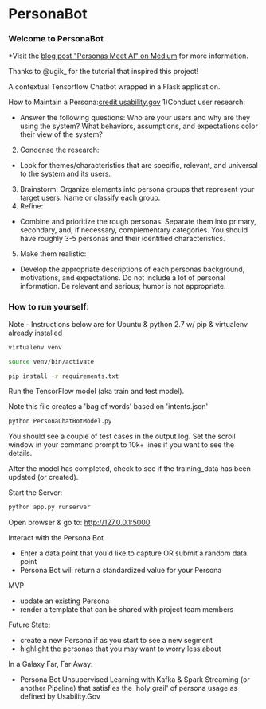 # PersonaBot
### Welcome to PersonaBot

*Visit the [blog post "Personas Meet AI" on Medium](https://medium.com/@jmadden4/persona-development-meets-ai-9bf2603351d8) for more information. 

Thanks to @ugik_ for the tutorial that inspired this project!

A contextual Tensorflow Chatbot wrapped in a Flask application. 

How to Maintain a Persona:[credit usability.gov](https://usability.gov/how-to-and-tools/methods/personas.html)
1)Conduct user research: 
* Answer the following questions: Who are your users and why are they using the system? What behaviors, assumptions, and expectations color their view of the system?
2) Condense the research: 
* Look for themes/characteristics that are specific, relevant, and universal to the system and its users.
3) Brainstorm: 
Organize elements into persona groups that represent your target users. Name or classify each group.
4) Refine: 
* Combine and prioritize the rough personas. Separate them into primary, secondary, and, if necessary, complementary categories. You should have roughly 3-5 personas and their identified characteristics.
5) Make them realistic: 
* Develop the appropriate descriptions of each personas background, motivations, and expectations. Do not include a lot of personal information. Be relevant and serious; humor is not appropriate.



### How to run yourself: 

Note - Instructions below are for Ubuntu & python 2.7 w/ pip & virtualenv already installed
 
```bash
virtualenv venv

source venv/bin/activate

pip install -r requirements.txt
```

Run the TensorFlow model (aka train and test model). 

Note this file creates a 'bag of words' based on 'intents.json'
```bash
python PersonaChatBotModel.py
```
You should see a couple of test cases in the output log. Set the scroll window in your command prompt to 10k+ lines if you want to see the details. 

After the model has completed, check to see if the training_data has been updated (or created). 

Start the Server:
```bash
python app.py runserver
```
Open browser & go to: http://127.0.0.1:5000

Interact with the Persona Bot
* Enter a data point that you'd like to capture OR submit a random data point
* Persona Bot will return a standardized value for your Persona


MVP
* update an existing Persona
* render a template that can be shared with project team members

Future State: 
* create a new Persona if as you start to see a new segment
* highlight the personas that you may want to worry less about

In a Galaxy Far, Far Away: 
* Persona Bot Unsupervised Learning with Kafka & Spark Streaming (or another Pipeline) that satisfies the 'holy grail' of persona usage as defined by Usability.Gov 



